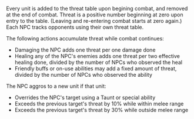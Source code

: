 Every unit is added to the threat table upon begining combat, and removed at the end of combat.
Threat is a positive number beginning at zero upon entry to the table.
(Leaving and re-entering combat starts at zero again.)
Each NPC tracks opponents using their own threat table.

The following actions accumulate threat while combat continues:

- Damaging the NPC adds one threat per one damage done
- Healing any of the NPC's enemies adds one threat per two effective healing done,
  divided by the number of NPCs who observed the heal
- Friendly buffs or on-use abilities may add a fixed amount of threat,
  divided by the number of NPCs who observed the ability

The NPC aggros to a new unit if that unit:

- Overrides the NPC's target using a Taunt or special ability
- Exceeds the previous target's threat by 10% while within melee range
- Exceeds the previous target's threat by 30% while outside melee range
